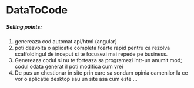 # DataToCode

##### Selling points:
1. genereaza cod automat api/html (angular)
2. poti dezvolta o aplicatie completa foarte rapid pentru ca rezolva scaffoldingul de inceput si te focusezi mai repede pe business.
3. Genereaza codul si nu te forteaza sa programezi intr-un anumit mod; codul odata generat il poti modifica cum vrei
4. De pus un chestionar in site prin care sa sondam opinia oamenilor la ce vor o aplicatie desktop sau un site asa cum este ...

